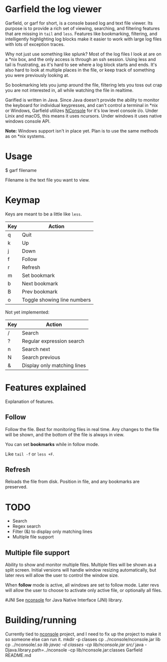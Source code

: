 # Garfield the log viewer
Garfield, or garf for short, is a console based log and text file viewer. Its purpose is to provide a rich set of viewing, searching, and filtering features that are missing in `tail` and `less`. Features like bookmarking, filtering, and intelligently highlighting log blocks make it easier to work with large log files with lots of exception traces. 

Why not just use something like splunk? Most of the log files I look at are on a *nix box, and the only access is through an ssh session. Using less and tail is frustrating, as it's hard to see where a log block starts and ends. It's also hard to look at multiple places in the file, or keep track of something you were previously looking at.

So bookmarking lets you jump around the file, filtering lets you toss out crap you are not interested in, all while watching the file in realtime. 

Garifled is written in Java. Since Java doesn't provide the ability to monitor the keyboard for individual keypresses, and can't control a terminal in *nix or Windows, Garfield utilizes [NConsole] for it's low level console i/o. Under Linix and macOS, this means it uses ncursors. Under windows it uses native windows console API.

**Note:** Windows support isn't in place yet. Plan is to use the same methods as on *nix systems. 

# Usage
$ garf filename

Filename is the text file you want to view.


# Keymap
Keys are meant to be a little like `less`. 

| Key   | Action                                    |
|-------|----                                       |
| q     | Quit                                      |
| k     | Up                                        |
| j     | Down                                      |
| f     | Follow                                    |
| r     | Refresh                                   |
| m     | Set bookmark                              |
| b     | Next bookmark                             |
| B     | Prev bookmark                             |
| o     | Toggle showing line numbers               |

Not yet implemented:

| Key   | Action                                    |
|-------|---                                        |
| /     | Search                                    |
| ?     | Regular expression search                 |
| n     | Search next                               |
| N     | Search previous                           |
| &     | Display only matching lines               |




# Features explained
Explanation of features.

## Follow
Follow the file. Best for monitoring files in real time. Any changes to the file will be shown, and the bottom of the file is always in view. 

You can set **bookmarks** while in follow mode.

Like `tail -f` or `less +F`.


## Refresh
Reloads the file from disk. Position in file, and any bookmarks are preserved.


# TODO
- Search
- Regex search
- Filter (&) to display only matching lines
- Multiple file support

## Multiple file support
Ability to show and monitor multiple files. Multiple files will be shown as a split screen. Initial versions will handle window resizing automatically, but later revs will allow the user to control the window size.

When **follow** mode is active, all windows are set to follow mode. Later revs will allow the user to choose to activate only active file, or optionally all files.

#JNI
See [nconsole] for Java Native Interface (JNI) library.

# Building/running
Currently tied to [nconsole] project, and I need to fix up the project to make it so someone else can run it.
mkdir -p classes
cp ../nconsole/nconsole.jar lib
cp ../nconsole/*.so lib
javac -d classes -cp lib/nconsole.jar src/*
java -Djava.library.path=../nconsole -cp lib/nconsole.jar:classes Garfield README.md 






[garfield]: https://github.com/abathur8bit/garfield
[nconsole]: https://github.com/abathur8bit/nconsole